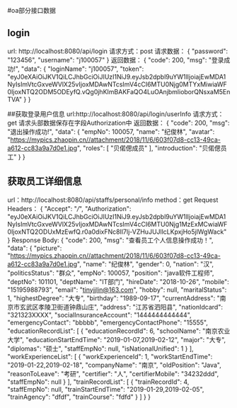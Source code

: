 #oa部分接口数据


## login
 url: http://localhost:8080/api/login
 请求方式：post
 请求数据：
{
  "password": "123456",
  "username": "j100057"
}
返回数据：
{
  "code": 200,
  "msg": "登录成功!",
  "data": {
    "loginName": "j100057",
    "token": "eyJ0eXAiOiJKV1QiLCJhbGciOiJIUzI1NiJ9.eyJsb2dpbl9uYW1lIjoiajEwMDA1NyIsImVtcGxveWVlX25vIjoxMDAwNTcsImV4cCI6MTU0Njg0MTYxMiwiaWF0IjoxNTQ2ODM5ODEyfQ.vQg0jhKImBAKFaQO4LuOAnjbmlioborQNsxaM5EnTVA"
  }
}

##获取登录用户信息
url:http://localhost:8080/api/login/userInfo
请求方式：get
请求头部数据保存在字段Authorization中
返回数据：
{
  "code": 200,
  "msg": "退出操作成功!",
  "data": {
    "empNo": 100057,
    "name": "纪俊林",
    "avatar": "https://mypics.zhaopin.cn//attachment/2018/11/6/603f07d8-cc13-49ca-a612-cc83a9a7d0e1.jpg",
    "roles": [
      "贝偌偲成员"
    ],
    "introduction": "贝偌偲员工"
  }
}

## 获取员工详细信息
url：http://localhost:8080/api/staffs/personal/info
method：get
Request Headers：
{
  "Accept": "*/*",
  "Authorization": "eyJ0eXAiOiJKV1QiLCJhbGciOiJIUzI1NiJ9.eyJsb2dpbl9uYW1lIjoiajEwMDA1NyIsImVtcGxveWVlX25vIjoxMDAwNTcsImV4cCI6MTU0Njg1MzExMCwiaWF0IjoxNTQ2ODUxMzEwfQ.r0a0dixFNc8Il7lj-VZHuJUJllcLKpxjHo5jlWgWack"
}
Response Body:
{
  "code": 200,
  "msg": "查看员工个人信息操作成功！",
  "data": {
    "picture": "https://mypics.zhaopin.cn//attachment/2018/11/6/603f07d8-cc13-49ca-a612-cc83a9a7d0e1.jpg",
    "name": "纪俊林",
    "gender": 0,
    "nation": "汉",
    "politicsStatus": "群众",
    "empNo": 100057,
    "position": "java软件工程师",
    "deptNo": 101101,
    "deptName": "IT部门",
    "hireDate": "2018-10-26",
    "mobile": "15195988793",
    "email": "tinyjjlin@163.com",
    "hobby": null,
    "maritalStatus": 1,
    "highestDegree": "大专",
    "birthday": "1989-09-17",
    "currentAddress": "南京市玄武区孝陵卫街道钟鼎山庄",
    "address": "江苏省泗阳县",
    "nationIdcard": "321323XXXX",
    "socialInsuranceAccount": "1444444444444",
    "emergencyContact": "bbbbb",
    "emergencyContactPhone": "15555",
    "educationRecordList": [
      {
        "educationRecordId": 6,
        "schoolName": "南京农业大学",
        "educationStartEndTime": "2019-01-07,2019-02-12",
        "major": "大专",
        "diplomas": "硕士",
        "staffEmpNo": null,
        "isNationalUnified": 1
      }
    ],
    "workExperienceList": [
      {
        "workExperienceId": 1,
        "workStartEndTime": "2019-01-22,2019-02-18",
        "companyName": "南京",
        "oldPosition": "Java",
        "reasonToLeave": "考研",
        "certifier": "人",
        "certifierMobile": "34232ddd",
        "staffEmpNo": null
      }
    ],
    "trainRecordList": [
      {
        "trainRecordId": 4,
        "staffEmpNo": null,
        "trainStartEndTime": "2019-01-29,2019-02-05",
        "trainAgency": "dfdf",
        "trainCourse": "fdfd"
      }
    ]
  }
}